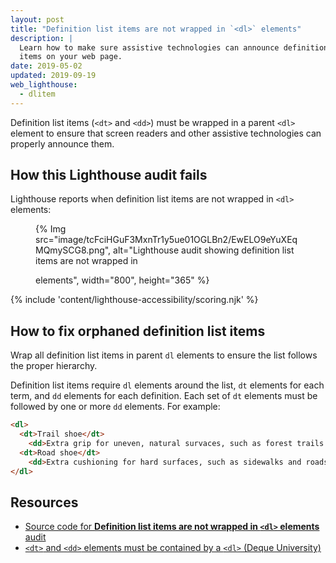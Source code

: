 ```yaml
---
layout: post
title: "Definition list items are not wrapped in `<dl>` elements"
description: |
  Learn how to make sure assistive technologies can announce definition list
  items on your web page.
date: 2019-05-02
updated: 2019-09-19
web_lighthouse:
  - dlitem
---
```


Definition list items (`<dt>` and `<dd>`) must be wrapped
in a parent `<dl>` element
to ensure that screen readers and other assistive technologies
can properly announce them.

## How this Lighthouse audit fails

Lighthouse reports when definition list items are not wrapped in `<dl>` elements:

<figure>
  {% Img src="image/tcFciHGuF3MxnTr1y5ue01OGLBn2/EwELO9eYuXEqMQmySCG8.png", alt="Lighthouse audit showing definition list items are not wrapped in <dl> elements", width="800", height="365" %}
</figure>

{% include 'content/lighthouse-accessibility/scoring.njk' %}

## How to fix orphaned definition list items

Wrap all definition list items in parent `dl` elements
to ensure the list follows the proper hierarchy.

Definition list items require `dl` elements around the list,
`dt` elements for each term, and `dd` elements for each definition.
Each set of `dt` elements must be followed by one or more `dd` elements.
For example:

```html
<dl>
  <dt>Trail shoe</dt>
    <dd>Extra grip for uneven, natural survaces, such as forest trails.</dd>
  <dt>Road shoe</dt>
    <dd>Extra cushioning for hard surfaces, such as sidewalks and roads.</dd>
</dl>
```

## Resources

- [Source code for **Definition list items are not wrapped in `<dl>` elements** audit](https://github.com/GoogleChrome/lighthouse/blob/master/lighthouse-core/audits/accessibility/dlitem.js)
- [`<dt>` and `<dd>` elements must be contained by a `<dl>` (Deque University)](https://dequeuniversity.com/rules/axe/3.1/dlitem)
